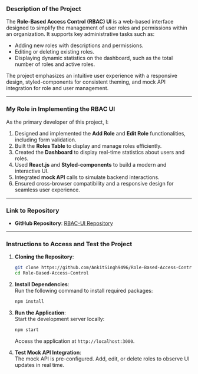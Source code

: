 ### **Description of the Project**  
The **Role-Based Access Control (RBAC) UI** is a web-based interface designed to simplify the management of user roles and permissions within an organization. It supports key administrative tasks such as:  
- Adding new roles with descriptions and permissions.  
- Editing or deleting existing roles.  
- Displaying dynamic statistics on the dashboard, such as the total number of roles and active roles.  

The project emphasizes an intuitive user experience with a responsive design, styled-components for consistent theming, and mock API integration for role and user management.  

---

### **My Role in Implementing the RBAC UI**  
As the primary developer of this project, I:  
1. Designed and implemented the **Add Role** and **Edit Role** functionalities, including form validation.  
2. Built the **Roles Table** to display and manage roles efficiently.  
3. Created the **Dashboard** to display real-time statistics about users and roles.  
4. Used **React.js** and **Styled-components** to build a modern and interactive UI.  
5. Integrated **mock API** calls to simulate backend interactions.  
6. Ensured cross-browser compatibility and a responsive design for seamless user experience.  

---

### **Link to Repository**  
- **GitHub Repository**: [RBAC-UI Repository](https://github.com/AnkitSingh9496/Role-Based-Access-Control)  

---

### **Instructions to Access and Test the Project**  
1. **Cloning the Repository**:  
   ```bash
   git clone https://github.com/AnkitSingh9496/Role-Based-Access-Control
   cd Role-Based-Access-Control
   ```

2. **Install Dependencies**:  
   Run the following command to install required packages:  
   ```bash
   npm install
   ```

3. **Run the Application**:  
   Start the development server locally:  
   ```bash
   npm start
   ```
   Access the application at `http://localhost:3000`.

4. **Test Mock API Integration**:  
   The mock API is pre-configured. Add, edit, or delete roles to observe UI updates in real time.  

